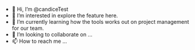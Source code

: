 - 👋 Hi, I’m @candiceTest
- 👀 I’m interested in explore the feature here.
- 🌱 I’m currently learning how the tools works out on project management for our team.
- 💞️ I’m looking to collaborate on ...
- 📫 How to reach me ...

<!---
candiceTest/candiceTest is a ✨ special ✨ repository because its `README.md` (this file) appears on your GitHub profile.
You can click the Preview link to take a look at your changes.
--->

